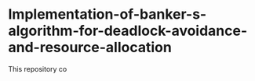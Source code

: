 # Implementation-of-banker-s-algorithm-for-deadlock-avoidance-and-resource-allocation

This repository co
